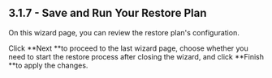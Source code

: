 ## 3.1.7 - Save and Run Your Restore Plan

On this wizard page, you can review the restore plan's configuration.



Click **Next **to proceed to the last wizard page, choose whether you need to start the restore process after closing the wizard, and click **Finish **to apply the changes.

